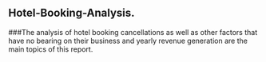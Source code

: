 ## Hotel-Booking-Analysis.

   ###The analysis of hotel booking cancellations as well as other factors that have no bearing
on their business and yearly revenue generation are the main topics of this report.

